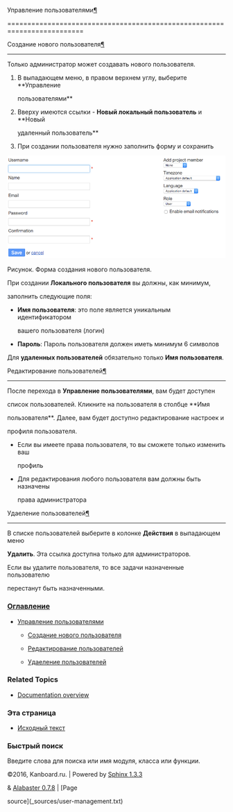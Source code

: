 Управление пользователями[¶](#user-management "Ссылка на этот заголовок")

=========================================================================



Создание нового пользователя[¶](#add-a-new-user "Ссылка на этот заголовок")

---------------------------------------------------------------------------



Только администратор может создавать нового пользователя.



1.  В выпадающем меню, в правом верхнем углу, выберите **Управление

    пользователями**



2.  Вверху имеются ссылки - **Новый локальный пользователь** и **Новый

    удаленный пользователь**



3.  При создании пользователя нужно заполнить форму и сохранить



![New user](_images/new-user.png)



Рисунок. Форма создания нового пользователя.



При создании **Локального пользователя** вы должны, как минимум,

заполнить следующие поля:



-   **Имя пользователя**: это поле является уникальным идентификатором

    вашего пользователя (логин)



-   **Пароль**: Пароль пользователя должен иметь минимум 6 символов



Для **удаленных пользователей** обязательно только **Имя пользователя**.



Редактирование пользователей[¶](#edit-users "Ссылка на этот заголовок")

-----------------------------------------------------------------------



После перехода в **Управление пользователями**, вам будет доступен

список пользователей. Кликните на пользователя в столбце **Имя

пользователя**. Далее, вам будет доступно редактирование настроек и

профиля пользователя.



-   Если вы имеете права пользователя, то вы сможете только изменить ваш

    профиль



-   Для редактирования любого пользователя вам должны быть назначены

    права администратора



Удаеление пользователей[¶](#remove-users "Ссылка на этот заголовок")

--------------------------------------------------------------------



В списке пользователей выберите в колонке **Действия** в выпадающем меню

**Удалить**. Эта ссылка доступна только для администраторов.



Если вы удалите пользователя, то все задачи назначенные пользователю

перестанут быть назначенными.



### [Оглавление](index.markdown)



-   [Управление пользователями](#)

    -   [Создание нового пользователя](#add-a-new-user)

    -   [Редактирование пользователей](#edit-users)

    -   [Удаеление пользователей](#remove-users)



### Related Topics



-   [Documentation overview](index.markdown)



### Эта страница



-   [Исходный текст](_sources/user-management.txt)



### Быстрый поиск



Введите слова для поиска или имя модуля, класса или функции.



©2016, Kanboard.ru. | Powered by [Sphinx 1.3.3](http://sphinx-doc.org/)

& [Alabaster 0.7.8](https://github.com/bitprophet/alabaster) | [Page

source](_sources/user-management.txt)

